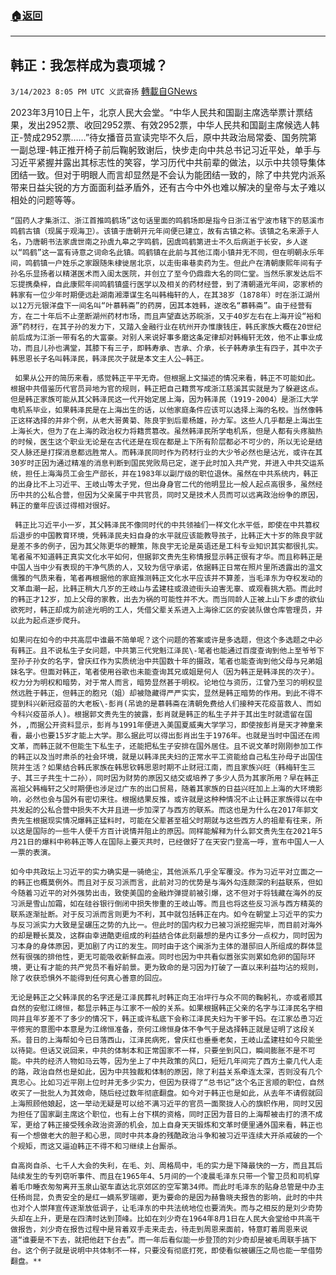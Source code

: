 ###  [:house:返回](README.md)
---


## 韩正：我怎样成为袁项城？
`3/14/2023 8:05 PM UTC 义武奋扬` [轉載自GNews](https://gnews.org/articles/1014056)



2023年3月10日上午，北京人民大会堂。“中华人民共和国副主席选举票计票结果，发出2952票、收回2952票、有效2952票，中华人民共和国副主席候选人韩正-赞成2952票……”待女播音员宣读完毕不久后，原中共政治局常委、国务院第一副总理-韩正推开椅子前后鞠躬致谢后，快步走向中共总书记习近平处，单手与习近平紧握并露出其标志性的笑容，学习历代中共前辈的做法，以示中共领导集体团结一致。但对于明眼人而言却显然是不会认为能团结一致的，除了中共党内派系带来日益尖锐的方方面面利益矛盾外，还有古今中外也难以解决的皇帝与太子难以相处的问题等等。

    “国药人才集浙江、浙江首推鸣鹤场”这句话里面的鸣鹤场即是指今日浙江省宁波市辖下的慈溪市鸣鹤古镇（现属于观海卫）。该镇于唐朝开元年间便已建立，故有古镇之称。该镇之名来源于人名，乃唐朝书法家虞世南之孙虞九皋之字鸣鹤，因虞鸣鹤第进士不久后病逝于长安，乡人遂以“鸣鹤”这一富有诗意之词命名此镇。鸣鹤镇在此前与其他江南小镇并无不同，但在明朝永乐年间，鸣鹤镇一户姓乐之家跟随朱棣徙居北京，以走街串巷卖药为生。但此户在清朝康熙年间有子孙名乐显扬者以精湛医术而入闺太医院，并创立了至今仍鼎鼎大名的同仁堂。当然乐家发达后不忘提携桑梓，自此康熙年间鸣鹤镇盛行医学以及相关的药材经营，到了清朝道光年间，宓家桥的韩家有一位少年时期便远赴湖南湘潭谋生名叫韩梅轩的人，在其38岁（1878年）时在浙江湖州以12万元银洋盘下一间名叫“叶慕韩斋”的药房，因其本姓韩，遂改名“慕韩斋”。由于经营有方，在二十年后不止垄断湖州药材市场，而且声望直达苏皖浙，又于40岁左右在上海开设“裕和源”药材行，在其子孙的发力下，又踏入金融行业在杭州开办惟康钱庄，韩氏家族大概在20世纪前后成为江浙一带有名的大富豪。对别人来说好事多磨这条定律却对韩梅轩无效，他不止事业成功，而且儿孙也满堂，其膝下有三子，即韩寿承、吉承、介承，长子韩寿承生有四子，其中次子韩思恩长子名叫韩泽民，韩泽民次子就是本文主人公—韩正。

     如果从公开的简历来看，感觉韩正平平无奇。但根据上文描述的情况来看，韩正不可能如此。根据中共借鉴历代官员异地为官的规则，韩正把自己籍贯写成浙江慈溪其实就是为了躲避这点。但是韩正家族可能从其父韩泽民这一代开始定居上海，因为韩泽民（1919-2004）是浙江大学电机系毕业，如果韩泽民是在上海出生的话，以他家庭条件应该可以选择上海的名校。当然像韩正这样选择的并非个例，从老大哥黄菊、陈良宇到后辈杨雄，孙力军。这些人几乎都是上海出生上海长大，但为了在上海的政治权力将籍贯篡改。虽然韩泽民所学电机系，但是人都有头疼脑热的时候，医生这个职业无论是在古代还是在现在都是上下所有阶层都必不可少的，所以无论是结交人脉还是打探消息都远胜常人。而韩泽民同时作为药材行业的大少爷必然也是沾光，或许在其30岁时正因为通过精准的消息判断到国民党败局已定，遂于此时加入共产党，并进入中共交运系统，担任上海海员工会生产部长，并在1983年以副厅级的职位退休。虽然在中共系统内，韩正的出身比不上习近平、王岐山等太子党，但出身身官二代的他明显比一般人起点高很多，虽然经历中共的公私合营，但因为父亲属于中共官员，同时又是技术人员而可以远离政治纷争的原因，韩正的童年应该过得相对很好。

     韩正比习近平小一岁，其父韩泽民不像同时代的中共领袖们一样文化水平低，即使在中共篡权后退步的中国教育环境，凭韩泽民夫妇自身的水平就应该能教导孩子，比韩正大十岁的陈良宇就是差不多的例子，因为其父陈更华的鞭策，陈良宇无论是英语还是工科专业知识其实都很扎实。笔者虽不知道韩正真实文化水平如何，但据郭文贵先生称情报显示韩正很有才华。而且称韩正是中国人当中少有表现的干净气质的人，又较为信守承诺，依据韩正日常在照片里所透露出的温文儒雅的气质来看，笔者再根据他的家庭推测韩正文化水平应该并不算差，当毛泽东为夺权发动的文革血潮一起，比韩正稍大几岁的王岐山与孟建柱或浪迹街头迫害无辜、或观看挑大筋。而此时的韩正才12岁，加上父母的家教，出去为祸的可能性并不大。而当同龄人正被上山下乡虐的欲仙欲死时，韩正却成为前途光明的工人，凭借父辈关系进入上海徐汇区的安装队做仓库管理员，并以此为起点逐步爬升。

    如果问在如今的中共高层中谁最不简单呢？这个问题的答案或许是多选题，但这个多选题之中必有韩正。且不说私生子女问题，中共第三代党魁江泽民\-笔者也能通过百度查询到他上至爷爷下至孙子孙女的名字，曾庆红作为实质统治中共国数十年的摄政，笔者也能查询到他父母与兄弟姐妹名字。但面对韩正，笔者使用谷歌也未能查询其兄或姐是何人（因为韩正是韩泽民的次子）。权力分为明权和暗势，对于常人而言，暗势显然甚于明权。论地位与资历，江曾乃至习的明权显然远胜于韩正，但韩正的胞兄（姐）却被隐藏得严严实实，显然是韩正暗势的作用。到此不得不提到科兴新冠疫苗的大老板\-彭肖(吊诡的是慕韩斋在清朝免费给人们接种天花疫苗救人、而如今科兴疫苗杀人)。根据郭文贵先生的披露，彭肖就是韩正的私生子并于其出生时就遗留在国外，,而据公开资料显示，彭肖与1991年便进入美国夏威夷大学学习，即使按彭肖是天才神童来看，最小也要15岁才能上大学。那么据此可以得出彭肖出生于1976年。也就是当时中国还在闹文革，而韩正就不但能生下私生子，还能把私生子安排在国外居住。且不说文革时刚刚参加工作的韩正以及当时肃杀的社会环境，就是以韩泽民夫妇的正常水平工资能给自己私生孙母子出国住院并生活？如果结合韩氏家族在韩思钦韩思恩时期不止财冠江南，而且家族兴旺（韩梅轩生三子、其三子共生十二孙），同时因为财势的原因又结交或培养了多少人员为其家所用？早在韩正高祖父韩梅轩之父时期便也涉足过广东的出口贸易，随着其家族的日益兴旺加上上海的大环境影响，必然也会与国外有密切来往。根据结果反推，或许就是这种种情况不止让韩正家族得以在中共发起的公私合营中损失不大并且进一步加深了与西方的联系。而这也是为什么在2017年郭文贵先生根据现实情况爆韩正猛料时，可能在父辈甚至祖父时期就与这些西方人的祖辈有往来，所以这是国际的一些牛人便千方百计说情并阻止的原因。同样能解释为什么郭文贵先生在2021年5月21日的爆料中称韩正等人在国际上要灭共时，已经做好了在天安门登高一呼，宣布中国人一人一票的表演。

    如今中共政坛上习近平的实力确实是一骑绝尘，其他派系几乎全军覆没。作为习近平对立面之一的韩正也概莫例外。而且对于反习派而言，此前对习的优势是与海外勾连颇深的利益联系，但如今随着习近平的对外强势出击，致使美国的金融炸弹提前被引爆，这不但对于将钱藏在海外的反习派是雪山加霜，如在硅谷银行倒闭中损失惨重的王岐山等。而且也将这些反习派与西方精英的联系逐渐扯断。对于反习派而言则更为不利，其中就包括韩正在内。如今在朝堂上习近平的实力与反习派实力大致是呈碾压之势的九比一。但此时的国内权力已被习派挖掘完毕，而目前对海外的却是鞭长莫及，这群由幸进酷吏组成的利益结合体此刻最想的是内讧多分一点权力，同时因为习本身的身体原因，更加剧了内讧的发生。同时由于这个闽浙为主体的潜邸旧人所组成的群体显然有很强的排他性，更无可能吸收新鲜血液。同时也因为中共看似嚣张实则累如危卵的国际环境，更让有才能的共产党员不看好前景。更为致命的是习因为打破了一直以来利益均沾的规则，除了收获恐惧外不能得到任何真心善意的回应。

    无论是韩正之父韩泽民的名字还是江泽民葬礼时韩正向王冶坪行与众不同的鞠躬礼，亦或者顺其自然的安慰江绵恒，都显示韩正与江家不一般的关系。如果根据韩正父亲的名字与江泽民名字相同并且年岁差不了多少的情况下，韩正或许私底下会称江泽民夫妇为干爹干妈。在江家怂恿习近平修宪的意图中本意是为江绵恒准备，奈何江绵恒身体不争气于是选择韩正就是证明了这段关系。昔日的上海帮如今已日落西山，江泽民病死，曾庆红也垂垂老矣，王岐山孟建柱如今只能坐以待毙。但话又说回来，中共的体制本和正常国家不一样，只要坐到风口，瞬间膨胀不是不可能。中共的经济人物如马云等，因为坐上了中共政策的风口，短短几年间完了西方土豪几代人走的路，政治自然也是如此，因为中共独裁和体制的原因，除了利益关系牵连太深，否则没有几个真忠心。比如习近平刚上位时并无多少实力，但因为获得了“总书记”这个名正言顺的职位，自然收买了一批批人为其效命，随后经过数年彻底翻盘。如今对于韩正也是如此，从去年不请假就回上海照顾他娘起，这一举动无疑是可以给不满习近平的官员一面聚拢人心的旗帜作用，同时又因为担任了国家副主席这个职位，也有上台下棋的资格，同时正因为昔日的上海帮被击打的溃不成军，更给了韩正接受残余政治资源的机会，加上自身天天锻炼和文革时便里通外国来看，韩正也有一个想做老大的胆子和心思，同时中共本身的残酷政治斗争和被习近平连续大开杀戒破的一个个规矩，而这又逼迫韩正不得不和习继续上台厮杀。

    自高岗自杀、七千人大会的失利，在毛、刘、周格局中，毛的实力是下降最快的一方，而且其后陆续发生的专列窃听事件、而且在1965年4、5月间的一个凌晨毛泽东只带一个警卫员和司机穿着毛巾睡衣匆匆离开玉泉山驱车直达北京郊区的空军第34师。而此时毛泽东的贴身总管是中办主任杨尚昆，负责安全的是红一嫡系罗瑞卿，更为要命的是因为赫鲁晓夫报告的影响，此时的中共也对个人崇拜宣传逐渐放低调子，让毛泽东的中共法统地位也要消失。而与之相反的是刘少奇势头却在上升，更是在四清时达到顶峰。比如在刘少奇在1964年8月1日在人民大会堂给中共高干做报告，刘少奇在报告过程中是背着双手走来走去，待走到周恩来面前，特意盯着周恩来说道“谁要是不下去，就把他赶下台去”。而一年后看似能一步登顶的刘少奇却是被毛周联手搞下台。这个例子就是说明中共体制不一样，只要没有彻底打死，即使看似被碾压之局也能一举借势翻盘。**
